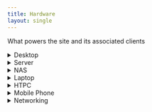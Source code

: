 ```yaml
---
title: Hardware
layout: single
---
```


What powers the site and its associated clients

<details><summary>Desktop</summary>
<ul>
<li>Name: Titan</li>
<li>CPU: Intel Core i5 7600 @ 3.50 Ghz</li>
<li>CPU Cooler: Noctua NH-L9i</li>
<li>RAM: 2x Crucial 8GB DDR4 @ 2400 MHz</li>
<li>Motherboard: ASRock Z270M-ITX/ac</li>
<li>Storage: 2TB WDS200T2B0B SSD</li>
<li>GPU: Sapphire Pulse RX580 8GB</li>
<li>PSU: Corsair SF450 450W Modular 80+ Gold PSU</li>
<li>Case: DAN Case A4-SFX v2</li>
<li>Monitors: 2x Iiyama ProLite E2710HDS</li>
<li>OS: Microsoft Windows 10 IoT Enterprise LTSC</li>
<li>Keyboard: Rosewill-RK-9000V2 Cherry MX Brown</li>
<li>Mouse: Zowie S2</li>
<li>Headset: SteelSeries Arctis 3</li>
<li>Scanner: Fujitsu ScanSnap iX500</li>
<li>UserBenchmark: <a href="https://www.userbenchmark.com/UserRun/39415002">Results</a></li>
</ul>
</details>

<details><summary>Server</summary>
<ul>
<li>Name: Artemis</li>
<li>CPU: 4x Ampere Altra A1 cores</li>
<li>RAM: 24GB</li>
<li>Storage: 200GB SSD</li>
<li>OS: NixOS</li>
<li>Provider: Oracle</li>
</ul>
</details>

<details><summary>NAS</summary>
<ul>
<li>Name: Ilias</li>
<li>Hardware: Dell OptiPlex 3060</li>
<li>CPU: Intel Core i3-8100</li>
<li>RAM: 8GB</li>
<li>Storage: 8TB HDD</li>
<li>OS: NixOS</li>
</ul>
</details>

<details><summary>Laptop</summary>
<ul>
<li>Name: Minerva</li>
<li>Model: Lenovo Thinkpad x230t</li>
<li>CPU: Intel i5-3320M</li>
<li>RAM: 2x 8GB</li>
<li>Storage: 120GB SSD</li>
<li>OS: NixOS</li>
</ul>
</details>

<details><summary>HTPC</summary>
<ul>
<li>Name: Arcadia</li>
<li>Hardware: Intel NUC NUC5i3RYH</li>
<li>CPU: Intel i3-5010U</li>
<li>Storage: 120GB SSD</li>
<li>OS: NixOS</li>
<li>Television: Sony 42"</li>
<li>Other Hardware: Intel NUC HDMI-CEC Adapter</li>
<li>Controller: Sony DualShock 4</li>
</ul>
</details>

<details><summary>Mobile Phone</summary>
<ul>
<li>Name: Hermes</li>
<li>Phone: Google Pixel 7a</li>
<li>OS: GrapheneOS</li>
</ul>
</details>


<details><summary>Networking</summary>
<ul>
<li>Internet: 1Gbps Fibre</li>
<li>Router: Ubiquiti EdgeRouter X /w OpenWRT</li>
<li>Access Point: Ubiquiti UAP-nanoHD /w OpenWRT</li>
</ul>
</details>
